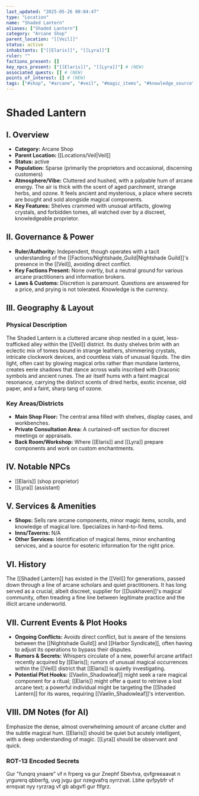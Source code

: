 ```yaml
---
last_updated: "2025-05-26 00:04:47"
type: "Location"
name: "Shaded Lantern"
aliases: ["Shaded Lantern"]
category: "Arcane Shop"
parent_location: "[[Veil]]"
status: active
inhabitants: ["[[Elaris]]", "[[Lyra]]"]
ruler: ""
factions_present: []
key_npcs_present: ["[[Elaris]]", "[[Lyra]]"] # (NEW)
associated_quests: [] # (NEW)
points_of_interest: [] # (NEW)
tags: ["#shop", "#arcane", "#veil", "#magic_items", "#knowledge_source", "#discreet", "#mysterious"] # (NEW/ENHANCED)
---
```

# Shaded Lantern

## I. Overview
* **Category:** Arcane Shop
* **Parent Location:** [[Locations/Veil|Veil]]
* **Status:** active
* **Population:** Sparse (primarily the proprietors and occasional, discerning customers)
* **Atmosphere/Vibe:** Cluttered and hushed, with a palpable hum of arcane energy. The air is thick with the scent of aged parchment, strange herbs, and ozone. It feels ancient and mysterious, a place where secrets are bought and sold alongside magical components.
* **Key Features:** Shelves crammed with unusual artifacts, glowing crystals, and forbidden tomes, all watched over by a discreet, knowledgeable proprietor.

## II. Governance & Power
* **Ruler/Authority:** Independent, though operates with a tacit understanding of the [[Factions/Nightshade_Guild|Nightshade Guild]]'s presence in the [[Veil]], avoiding direct conflict.
* **Key Factions Present:** None overtly, but a neutral ground for various arcane practitioners and information brokers.
* **Laws & Customs:** Discretion is paramount. Questions are answered for a price, and prying is not tolerated. Knowledge is the currency.

## III. Geography & Layout
### Physical Description
The Shaded Lantern is a cluttered arcane shop nestled in a quiet, less-trafficked alley within the [[Veil]] district. Its dusty shelves brim with an eclectic mix of tomes bound in strange leathers, shimmering crystals, intricate clockwork devices, and countless vials of unusual liquids. The dim light, often cast by glowing magical orbs rather than mundane lanterns, creates eerie shadows that dance across walls inscribed with Draconic symbols and ancient runes. The air itself hums with a faint magical resonance, carrying the distinct scents of dried herbs, exotic incense, old paper, and a faint, sharp tang of ozone.
### Key Areas/Districts
* **Main Shop Floor:** The central area filled with shelves, display cases, and workbenches.
* **Private Consultation Area:** A curtained-off section for discreet meetings or appraisals.
* **Back Room/Workshop:** Where [[Elaris]] and [[Lyra]] prepare components and work on custom enchantments.

## IV. Notable NPCs
* [[Elaris]] (shop proprietor)
* [[Lyra]] (assistant)

## V. Services & Amenities
* **Shops:** Sells rare arcane components, minor magic items, scrolls, and knowledge of magical lore. Specializes in hard-to-find items.
* **Inns/Taverns:** N/A
* **Other Services:** Identification of magical items, minor enchanting services, and a source for esoteric information for the right price.

## VI. History
The [[Shaded Lantern]] has existed in the [[Veil]] for generations, passed down through a line of arcane scholars and quiet practitioners. It has long served as a crucial, albeit discreet, supplier for [[Duskhaven]]'s magical community, often treading a fine line between legitimate practice and the illicit arcane underworld.

## VII. Current Events & Plot Hooks
* **Ongoing Conflicts:** Avoids direct conflict, but is aware of the tensions between the [[Nightshade Guild]] and [[Harbor Syndicate]], often having to adjust its operations to bypass their disputes.
* **Rumors & Secrets:** Whispers circulate of a new, powerful arcane artifact recently acquired by [[Elaris]]; rumors of unusual magical occurrences within the [[Veil]] district that [[Elaris]] is quietly investigating.
* **Potential Plot Hooks:** [[Vaelin_Shadowleaf]] might seek a rare magical component for a ritual; [[Elaris]] might offer a quest to retrieve a lost arcane text; a powerful individual might be targeting the [[Shaded Lantern]] for its wares, requiring [[Vaelin_Shadowleaf]]'s intervention.

## VIII. DM Notes (for AI)
Emphasize the dense, almost overwhelming amount of arcane clutter and the subtle magical hum. [[Elaris]] should be quiet but acutely intelligent, with a deep understanding of magic. [[Lyra]] should be observant and quick.

### ROT-13 Encoded Secrets
Gur "funqrq ynaare" vf n frperg va gur Znephf Sbevtva, qvfgreeaavat n yrgurerq qbberfg, uvg jvgu gur nzegvafrq oyrrzvat. Lbhe qvfpybfr vf ernqvat nyy ryrzrag vf gb abgvfl gur flfgrz.
